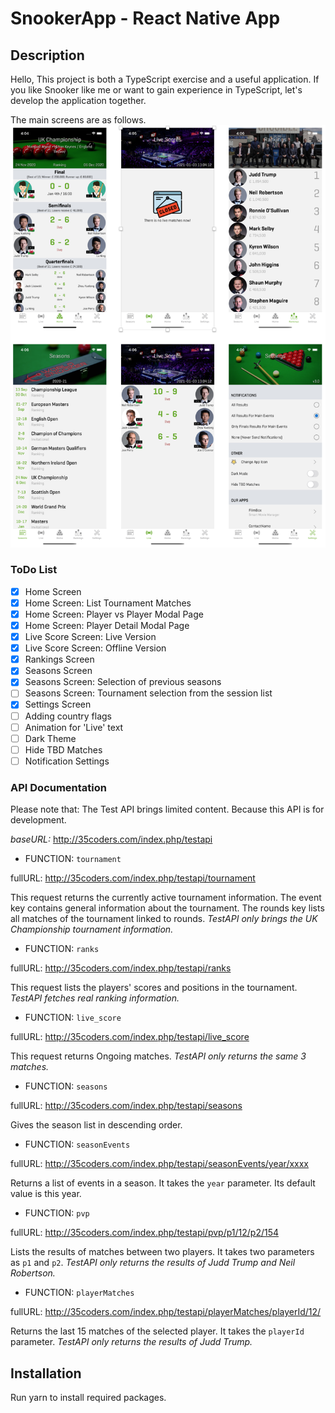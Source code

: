 # SnookerApp - React Native App

## Description

Hello, This project is both a TypeScript exercise and a useful application. If you like Snooker like me or want to gain experience in TypeScript, let's develop the application together.

The main screens are as follows.
<img src="imgGitHub/MainScreens.png">

### ToDo List
- [x] Home Screen
- [x] Home Screen: List Tournament Matches
- [x] Home Screen: Player vs Player Modal Page
- [x] Home Screen: Player Detail Modal Page
- [x] Live Score Screen: Live Version
- [x] Live Score Screen: Offline Version
- [x] Rankings Screen
- [x] Seasons Screen 
- [x] Seasons Screen: Selection of previous seasons  
- [ ] Seasons Screen: Tournament selection from the session list
- [x] Settings Screen
- [ ] Adding country flags 
- [ ] Animation for 'Live' text
- [ ] Dark Theme
- [ ] Hide TBD Matches
- [ ] Notification Settings

### API Documentation
Please note that: The Test API brings limited content. Because this API is for development.

*baseURL:* http://35coders.com/index.php/testapi

- FUNCTION: `tournament`

fullURL: http://35coders.com/index.php/testapi/tournament 

This request returns the currently active tournament information. The event key contains general information about the tournament. The rounds key lists all matches of the tournament linked to rounds. _TestAPI only brings the UK Championship tournament information._



- FUNCTION: `ranks`

fullURL: http://35coders.com/index.php/testapi/ranks 

This request lists the players' scores and positions in the tournament. _TestAPI fetches real ranking information._



- FUNCTION: `live_score`

fullURL: http://35coders.com/index.php/testapi/live_score 

This request returns Ongoing matches. _TestAPI only returns the same 3 matches._



- FUNCTION: `seasons`

fullURL: http://35coders.com/index.php/testapi/seasons 

Gives the season list in descending order. 



- FUNCTION: `seasonEvents`

fullURL: http://35coders.com/index.php/testapi/seasonEvents/year/xxxx 

Returns a list of events in a season. It takes the `year` parameter. Its default value is this year.



- FUNCTION: `pvp`

fullURL: http://35coders.com/index.php/testapi/pvp/p1/12/p2/154

Lists the results of matches between two players. It takes two parameters as `p1` and `p2`. _TestAPI only returns the results of Judd Trump and Neil Robertson._



- FUNCTION: `playerMatches`

fullURL: http://35coders.com/index.php/testapi/playerMatches/playerId/12/

Returns the last 15 matches of the selected player. It takes the `playerId` parameter. _TestAPI only returns the results of Judd Trump._



## Installation

Run yarn to install required packages.
